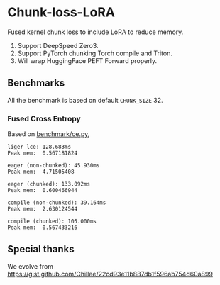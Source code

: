 # Chunk-loss-LoRA

Fused kernel chunk loss to include LoRA to reduce memory.

1. Support DeepSpeed Zero3.
3. Support PyTorch chunking Torch compile and Triton.
2. Will wrap HuggingFace PEFT Forward properly.

## Benchmarks

All the benchmark is based on default `CHUNK_SIZE` 32.

### Fused Cross Entropy

Based on [benchmark/ce.py](benchmark/ce.py),

```
liger lce: 128.683ms
Peak mem:  0.567181824

eager (non-chunked): 45.930ms
Peak mem:  4.71505408

eager (chunked): 133.092ms
Peak mem:  0.600466944

compile (non-chunked): 39.164ms
Peak mem:  2.630124544

compile (chunked): 105.000ms
Peak mem:  0.567433216
```

## Special thanks

We evolve from https://gist.github.com/Chillee/22cd93e11b887db1f596ab754d60a899